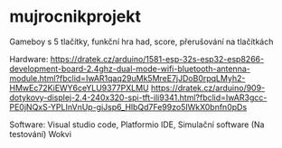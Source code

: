 # mujrocnikprojekt

Gameboy s 5 tlačítky, funkční hra had, score, přerušování na tlačítkách


Hardware:
https://dratek.cz/arduino/1581-esp-32s-esp32-esp8266-development-board-2.4ghz-dual-mode-wifi-bluetooth-antenna-module.html?fbclid=IwAR1qaq29uMk5MreE7jJDoB0rpqLMyh2-HMwEc72KiEWY6ceYLU9377PXLMU
https://dratek.cz/arduino/909-dotykovy-displej-2.4-240x320-spi-tft-ili9341.html?fbclid=IwAR3gcc-PE0jNQxS-YPLInVnUp-giJsp6_HlbQd7Fe99zo5IWkX0bnfn0pDs

Software:
Visual studio code,
Platformio IDE,
Simulační software (Na testování) Wokvi

